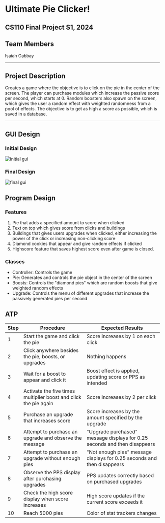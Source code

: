 # Ultimate Pie Clicker! 
## CS110 Final Project S1, 2024
## Team Members
Isaiah Gabbay
***

## Project Description
 Creates a game where the objective is to click on the pie in the center of the screen. The player can purchase modules which increase the passive score per second, which starts at 0. Random boosters also spawn on the screen, which gives the user a random effect with weighted randomness from a pool of effects. The objective is to get as high a score as possible, which is saved in a database. 
***

## GUI Design
### Initial Design
![initial gui](/assets/firstgui.png)
### Final Design
![final gui](/assets/finalgui.png)

## Program Design
### Features

1.  Pie that adds a specified amount to score when clicked 
2.  Text on top which gives score from clicks and buildings 
3.  Buildings that gives users upgrades when clicked, either increasing the power of the click or increasing non-clicking score 
4.  Diamond cookies that appear and give random effects if clicked 
5.  Highscore feature that saves highest score even after game is closed. 

### Classes
-  Controller: Controls the game 
-  Pie: Generates and controls the pie object in the center of the screen 
-  Boosts: Controls the "diamond pies" which are random boosts that give weighted random effects 
-  Upgrade: Controls the menu of different upgrades that increase the passively generated pies per second 


## ATP
| Step | Procedure                                            | Expected Results                                           |
|------|------------------------------------------------------|-----------------------------------------------------------|
| 1    | Start the game and click the pie                    | Score increases by 1 on each click                        |
| 2    | Click anywhere besides the pie, boosts, or upgrades                    | Nothing happens                        |
| 3    | Wait for a boost to appear and click it             | Boost effect is applied, updating score or PPS as intended|
| 4    | Activate the five times multiplier boost and click the pie again | Score increases by 2 per click                           |
| 5    | Purchase an upgrade that increases score            | Score increases by the amount specified by the upgrade    |
| 6    | Attempt to purchase an upgrade and observe the message | "Upgrade purchased" message displays for 0.25 seconds and then disappears |
| 7    | Attempt to purchase an upgrade without enough pies  | "Not enough pies" message displays for 0.25 seconds and then disappears |
| 8    | Observe the PPS display after purchasing upgrades   | PPS updates correctly based on purchased upgrades         |
| 9    | Check the high score display when score increases   | High score updates if the current score exceeds it        |
| 10   | Reach 5000 pies                                     | Color of stat trackers changes                            |
